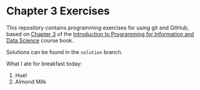 # Chapter 3 Exercises

This repository contains programming exercises for using git and GitHub, 
based on [Chapter 3](https://infx511.github.io/git-basics.html) 
of the [Introduction to Programming for Information and Data Science](https://infx511.github.io/) course book. 

Solutions can be found in the `solution` branch.

What I ate for breakfast today:
1. Huel
2. Almond Milk